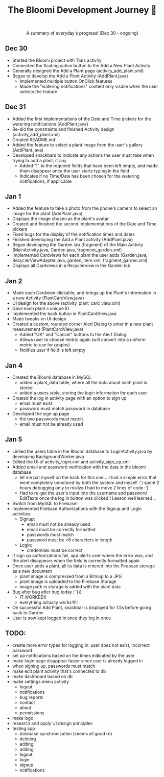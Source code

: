 <h1 align="center"> The Bloomi Development Journey 🌱 </h1><br>
<p align="center"> A summary of everyday's progress! (Dec 30 - ongoing) </p>

## Dec 30
- Started the Bloomi project with Tabs activity
- Connected the floating action button to the Add a New Plant Activity
- Generally designed the Add a Plant page (activity_add_plant.xml)
- Began to develop the Add a Plant Activity (AddPlant.java)
    - Implemented multiple button OnClick features
    - Made the "watering notifications" content only visible when the user selects the feature
    
## Dec 31
- Added the first implementations of the Date and Time pickers for the watering notifications (AddPlant.java)
- Re-did the constraints and finished Activity design (activity_add_plant.xml)
- Created README.md
- Added the feature to select a plant image from the user's gallery (AddPlant.java)
- Developed snackbars to indicate any actions the user must take when trying to add a plant, if any
    - Added "!" to the required fields that have been left empty, and made them disappear once the user starts typing in the field
    - Indicates if no Time/Date has been chosen for the watering notifications, if applicable

## Jan 1
- Added the feature to take a photo from the phone's camera to select an image for the plant (AddPlant.java)
- Displays the image chosen as the plant's avatar
- Created and finished the second implementations of the Date and Time pickers
- Fixed bugs for the display of the notification times and dates
- Finished developing the Add a Plant activity (AddPlant.java)
- Began developing the Garden tab (fragment) of the Main Activity (MainActivity.java, Garden.java, fragment_garden.xml)
- Implemented Cardviews for each plant the user adds (Garden.java,  RecyclerViewAdapter.java, garden_item.xml, fragment_garden.xml)
- Displays all Cardviews in a Recyclerview in the Garden tab

## Jan 2
- Made each Cardview clickable, and brings up the Plant's information in a new Activity (PlantCardView.java)
- UI design for the above (activity_plant_card_view.xml)
- Gave each plant a unique ID
- Implemented the back button in PlantCardView.java
- Made tweaks on UI design
- Created a custom, rounded corner Alert Dialog to enter in a new plant measurement (PlantCardView.java)
    - Added "OK" and "Cancel" buttons to the Alert Dialog
    - Allows user to choose metric again (will convert into a uniform metric to use for graphs)
    - Notifies user if field is left empty

## Jan 4
- Created the Bloomi database in MySQL
    - added a plant_data table, where all the data about each plant is stored
    - added a users table, storing the login information for each user
- Created the log in activity page with an option to sign up
    - email must exist
    - password must match password in database
- Developed the sign up page
    - the two passwords must match
    - email must not be already used
    
## Jan 5
- Linked the users table in the Bloomi database to LoginActivity.java by developing BackgroundWorker.java
- Edited the UI of activity_login.xml and activity_sign_up.xml
- Added email and password verification with the data in the bloomi database
    - let me pat myself on the back for this one... I had a simple error that went completely unnoticed by both
    the system and myself :') spent 2 hours debugging only to realize I had to move 2 lines of code :')
    - Had to re-get the user's input into the username and password EditTexts once the log in button was clicked!! Lesson well learned...
- Switch from MySQL to Firebase! 
- Implemented Firebase Authorizations with the Signup and Login activities
    - Signup:
        - email must not be already used
        - email must be correctly formatted
        - passwords must match
        - password must be >6 characters in length
    - Login:
        - credentials must be correct 
- if sign up authorizations fail, app alerts user where the error was, and the alert disappears
when the field is correctly formatted again 
- Once user adds a plant, all its data is entered into the Firebase storage as a new document
    - plant image is compressed from a Bitmap to a JPG
    - plant image is uploaded to the Firebase Storage 
    - image path in storage is added with the plant data
- Bug after bug after bug today :'')))
    - IT WORKED!!
    - everything actually works!!!!!
- On successful Add Plant, snackbar is displayed for 1.5s before going back to Garden
- User is now kept logged in once they log in once
    
## TODO:
- create more error types for logging in: user does not exist, incorrect password
- set up notifications based on the times indicated by the user
- make login page disappear faster since user is already logged in
- when signing up, passwords must match
- make edit plant activity that's connected to db
- make dashboard based on db
- make settings menu activity 
    - logout
    - notifications
    - bug reports
    - contact
    - about
    - permissions
- make logo
- research and apply UI design principles 
- testing app 
    - database synchronization (seems all good rn)
    - deleting
    - editing
    - adding
    - logout
    - login
    - signup
    - notifications